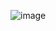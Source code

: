 ![image](https://user-images.githubusercontent.com/82192969/117565051-57fd8380-b0ea-11eb-86f0-9b6b340b467b.png)
